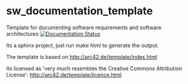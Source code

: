 # sw_documentation_template
Template for documenting software requirements and software architectures
[![Documentation Status](http://readthedocs.org/projects/roboy-sw-documentation-template/badge/?version=latest)](http://roboy-sw-documentation-template.readthedocs.io/en/latest/?badge=latest)

Its a sphinx project, just run
    make html
to generate the output.

The template is based on http://arc42.de/template/index.html

Its licensed as 'very much resembles the Creative Commons Attribution License': http://arc42.de/template/licence.html
